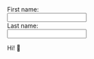 <form>
  First name:<br>
  <input type="text" name="firstname"><br>
  Last name:<br>
  <input type="text" name="lastname">
</form>Hi! 👋

<!--You've opened the IDE Sandbox. 🎉-->

<!--The Sandbox is an environment that you can access on "readme" and "code-along" lessons in Learn. It's a great place to experiment with code when you're not working on a "lab" (labs open the IDE In Browser).-->

<!--The work you do in the Sandbox will be saved from lesson to lesson, and is automatically saved on your behalf to a repository in your GitHub account called `learn-co-sandbox`.-->

<!--Please DO NOT touch this repository in GitHub, as it will affect your Sandbox experience, and potentially cause your work to be out of sync.-->

<!--To learn more about the Sandbox, please visit http://help.learn.co/ide-in-browser#sandbox.-->

